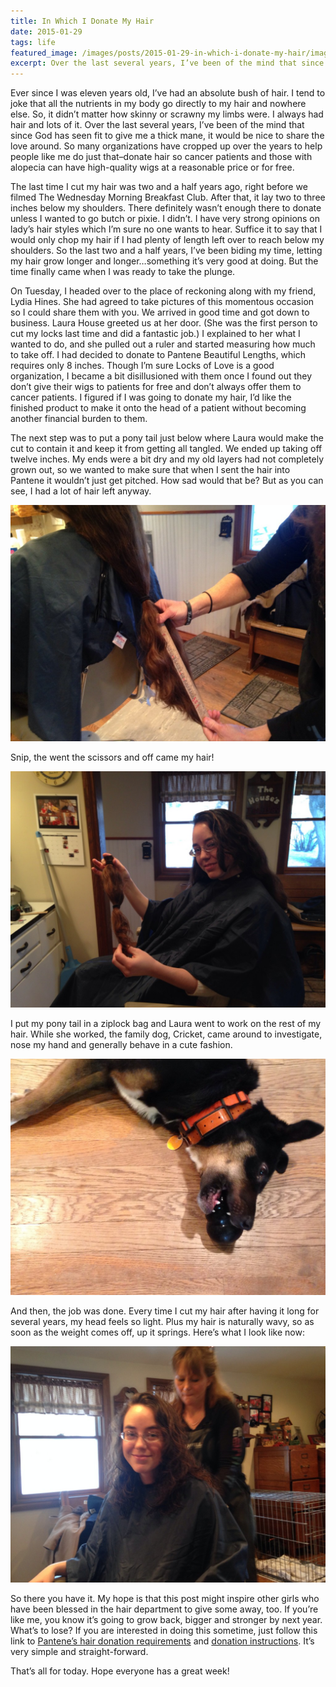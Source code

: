 ```yaml
---
title: In Which I Donate My Hair
date: 2015-01-29
tags: life
featured_image: /images/posts/2015-01-29-in-which-i-donate-my-hair/image7-1024x768.jpg
excerpt: Over the last several years, I’ve been of the mind that since God has seen fit to give me a thick mane, it would be nice to share the love around.
---
```


Ever since I was eleven years old, I’ve had an absolute bush of hair. I tend to joke that all the nutrients in my body go directly to my hair and nowhere else. So, it didn’t matter how skinny or scrawny my limbs were. I always had hair and lots of it. Over the last several years, I’ve been of the mind that since God has seen fit to give me a thick mane, it would be nice to share the love around. So many organizations have cropped up over the years to help people like me do just that–donate hair so cancer patients and those with alopecia can have high-quality wigs at a reasonable price or for free.

The last time I cut my hair was two and a half years ago, right before we filmed The Wednesday Morning Breakfast Club. After that, it lay two to three inches below my shoulders. There definitely wasn’t enough there to donate unless I wanted to go butch or pixie. I didn’t. I have very strong opinions on lady’s hair styles which I’m sure no one wants to hear. Suffice it to say that I would only  chop my hair if I had plenty of length left over to reach below my shoulders. So the last two and a half years, I’ve been biding my time, letting my hair grow longer and longer…something it’s very good at doing. But the time finally came when I was ready to take the plunge.

On Tuesday, I headed over to the place of reckoning along with my friend, Lydia Hines. She had agreed to take pictures of this momentous occasion so I could share them with you. We arrived in good time and got down to business. Laura House greeted us at her door. (She was the first person to cut my locks last time and did a fantastic job.) I explained to her what I wanted to do, and she pulled out a ruler and started measuring how much to take off. I had decided to donate to Pantene Beautiful Lengths, which requires only 8 inches. Though I’m sure Locks of Love is a good organization, I became a bit disillusioned with them once I found out they don’t give their wigs to patients for free and don’t always offer them to cancer patients. I figured if I was going to donate my hair, I’d like the finished product to make it onto the head of a patient without becoming another financial burden to them.

The next step was to put a pony tail just below where Laura would make the cut to contain it and keep it from getting all tangled. We ended up taking off twelve inches. My ends were a bit dry and my old layers had not completely grown out, so we wanted to make sure that when I sent the hair into Pantene it wouldn’t just get pitched. How sad would that be? But as you can see, I had a lot of hair left anyway.

![](/images/posts/2015-01-29-in-which-i-donate-my-hair/image3-1024x768.jpg)

Snip, the went the scissors and off came my hair!

![](/images/posts/2015-01-29-in-which-i-donate-my-hair/image4-1024x768.jpg)

I put my pony tail in a ziplock bag and Laura went to work on the rest of my hair. While she worked, the family dog, Cricket, came around to investigate, nose my hand and generally behave in a cute fashion.

![](/images/posts/2015-01-29-in-which-i-donate-my-hair/image6-1024x768.jpg)

And then, the job was done. Every time I cut my hair after having it long for several years, my head feels so light. Plus my hair is naturally wavy, so as soon as the weight comes off, up it springs. Here’s what I look like now:

![](/images/posts/2015-01-29-in-which-i-donate-my-hair/image7-1024x768.jpg)

So there you have it. My hope is that this post might inspire other girls who have been blessed in the hair department to give some away, too. If you’re like me, you know it’s going to grow back, bigger and stronger by next year. What’s to lose? If you are interested in doing this sometime, just follow this link to [Pantene’s hair donation requirements](http://pantene.com/en-us/brandexperience/prepare-your-hair) and [donation instructions](http://pantene.com/en-us/brandexperience/make-the-cut). It’s very simple and straight-forward.

That’s all for today. Hope everyone has a great week!